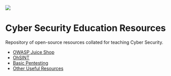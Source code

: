 ![](https://uwe-cyber.github.io/images/uwe_banner.png)

# Cyber Security Education Resources

Repository of open-source resources collated for teaching Cyber Security.

* [OWASP Juice Shop](https://github.com/pa-legg/school/blob/main/juice-shop.md)
* [OhSINT](https://github.com/pa-legg/school/blob/main/ohsint.md)
* [Basic Pentesting](https://github.com/pa-legg/school/blob/main/basicpentest.md)
* [Other Useful Resources](https://github.com/pa-legg/school/blob/main/useful-resources.md)
